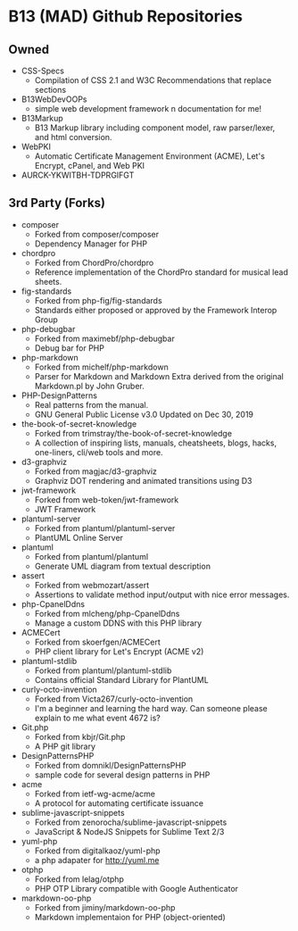 # B13 (MAD) Github Repositories


## Owned

* CSS-Specs
    * Compilation of CSS 2.1 and W3C Recommendations that replace sections 
* B13WebDevOOPs
    * simple web development framework n documentation for me! 
* B13Markup
    * B13 Markup library including component model, raw parser/lexer, and html conversion. 
* WebPKI
    * Automatic Certificate Management Environment (ACME), Let's Encrypt, cPanel, and Web PKI 
* AURCK-YKWITBH-TDPRGIFGT


## 3rd Party (Forks)

* composer
    * Forked from composer/composer
    * Dependency Manager for PHP 
* chordpro
    * Forked from ChordPro/chordpro
    * Reference implementation of the ChordPro standard for musical lead sheets. 
* fig-standards
    * Forked from php-fig/fig-standards
    * Standards either proposed or approved by the Framework Interop Group 
* php-debugbar
    * Forked from maximebf/php-debugbar
    * Debug bar for PHP 
* php-markdown
    * Forked from michelf/php-markdown
    * Parser for Markdown and Markdown Extra derived from the original Markdown.pl by John Gruber. 
* PHP-DesignPatterns
    * Real patterns from the manual.
    * GNU General Public License v3.0 Updated on Dec 30, 2019
* the-book-of-secret-knowledge
    * Forked from trimstray/the-book-of-secret-knowledge
    * A collection of inspiring lists, manuals, cheatsheets, blogs, hacks, one-liners, cli/web tools and more. 
* d3-graphviz
    * Forked from magjac/d3-graphviz
    * Graphviz DOT rendering and animated transitions using D3 
* jwt-framework
    * Forked from web-token/jwt-framework
    * JWT Framework 
* plantuml-server
    * Forked from plantuml/plantuml-server
    * PlantUML Online Server
* plantuml
    * Forked from plantuml/plantuml
    * Generate UML diagram from textual description 
* assert
    * Forked from webmozart/assert
    * Assertions to validate method input/output with nice error messages. 
* php-CpanelDdns
    * Forked from mlcheng/php-CpanelDdns
    * Manage a custom DDNS with this PHP library 
* ACMECert
    * Forked from skoerfgen/ACMECert
    * PHP client library for Let's Encrypt (ACME v2) 
* plantuml-stdlib
    * Forked from plantuml/plantuml-stdlib
    * Contains official Standard Library for PlantUML 
* curly-octo-invention
    * Forked from Victa267/curly-octo-invention
    * I'm a beginner and learning the hard way. Can someone please explain to me what event 4672 is?
* Git.php
    * Forked from kbjr/Git.php
    * A PHP git library 
* DesignPatternsPHP
    * Forked from domnikl/DesignPatternsPHP
    * sample code for several design patterns in PHP 
* acme
    * Forked from ietf-wg-acme/acme
    * A protocol for automating certificate issuance 
* sublime-javascript-snippets
    * Forked from zenorocha/sublime-javascript-snippets
    * JavaScript & NodeJS Snippets for Sublime Text 2/3
* yuml-php
    * Forked from digitalkaoz/yuml-php
    * a php adapater for http://yuml.me
* otphp
    * Forked from lelag/otphp
    * PHP OTP Library compatible with Google Authenticator
* markdown-oo-php
    * Forked from jiminy/markdown-oo-php
    * Markdown implementaion for PHP (object-oriented)
